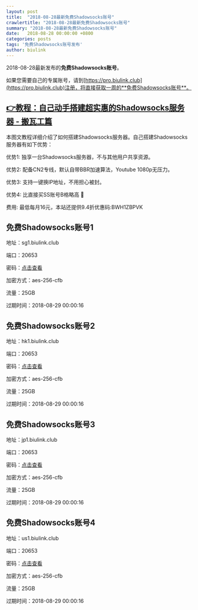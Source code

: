 ```yaml
---
layout: post
title:  "2018-08-28最新免费Shadowsocks账号"
crawlertitle: "2018-08-28最新免费Shadowsocks账号"
summary: "2018-08-28最新免费Shadowsocks账号"
date:   2018-08-28 00:00:00 +0800
categories: posts
tags: '免费Shadowsocks账号发布'
author: biulink
---
```


2018-08-28最新发布的**免费Shadowsocks账号**。

如果您需要自己的专属账号，请到[https://pro.biulink.club](https://pro.biulink.club)注册，将直接获取一周的**免费Shadowsocks账号**。

## [👉教程：自己动手搭建超实惠的Shadowsocks服务器 - 搬瓦工篇](https://github.com/Biulink/ShadowsocksTutorials/blob/master/%E6%95%99%E6%82%A8%E8%87%AA%E5%B7%B1%E5%8A%A8%E6%89%8B%E6%90%AD%E5%BB%BA%E8%B6%85%E5%AE%9E%E6%83%A0%E7%9A%84Shadowsocks%E6%9C%8D%E5%8A%A1%E5%99%A8%20-%20%E6%90%AC%E7%93%A6%E5%B7%A5%E7%AF%87.md)
  
  本图文教程详细介绍了如何搭建Shadowsocks服务器。自己搭建Shadowsocks服务器有如下优势：

  优势1: 独享一台Shadowsocks服务器，不与其他用户共享资源。

  优势2: 配备CN2专线，默认自带BBR加速算法，Youtube 1080p无压力。

  优势3: 支持一键换IP地址，不用担心被封。

  优势4: 比直接买SS账号B格略高 🙂

  费用: 最低每月16元，本站还提供9.4折优惠码:BWH1ZBPVK  
## 免费Shadowsocks账号1

地址：sg1.biulink.club

端口：20653

密码：[点击查看](https://github.com/Biulink/ShadowsocksTutorials/blob/master/publish/2018-08-28%E6%9C%80%E6%96%B0%E5%85%8D%E8%B4%B9Shadowsocks%E8%B4%A6%E5%8F%B7.md)

加密方式：aes-256-cfb

流量：25GB

过期时间：2018-08-29 00:00:16

## 免费Shadowsocks账号2

地址：hk1.biulink.club

端口：20653

密码：[点击查看](https://github.com/Biulink/ShadowsocksTutorials/blob/master/publish/2018-08-28%E6%9C%80%E6%96%B0%E5%85%8D%E8%B4%B9Shadowsocks%E8%B4%A6%E5%8F%B7.md)

加密方式：aes-256-cfb

流量：25GB

过期时间：2018-08-29 00:00:16

## 免费Shadowsocks账号3

地址：jp1.biulink.club

端口：20653

密码：[点击查看](https://github.com/Biulink/ShadowsocksTutorials/blob/master/publish/2018-08-28%E6%9C%80%E6%96%B0%E5%85%8D%E8%B4%B9Shadowsocks%E8%B4%A6%E5%8F%B7.md)

加密方式：aes-256-cfb

流量：25GB

过期时间：2018-08-29 00:00:16

## 免费Shadowsocks账号4

地址：us1.biulink.club

端口：20653

密码：[点击查看](https://github.com/Biulink/ShadowsocksTutorials/blob/master/publish/2018-08-28%E6%9C%80%E6%96%B0%E5%85%8D%E8%B4%B9Shadowsocks%E8%B4%A6%E5%8F%B7.md)

加密方式：aes-256-cfb

流量：25GB

过期时间：2018-08-29 00:00:16

